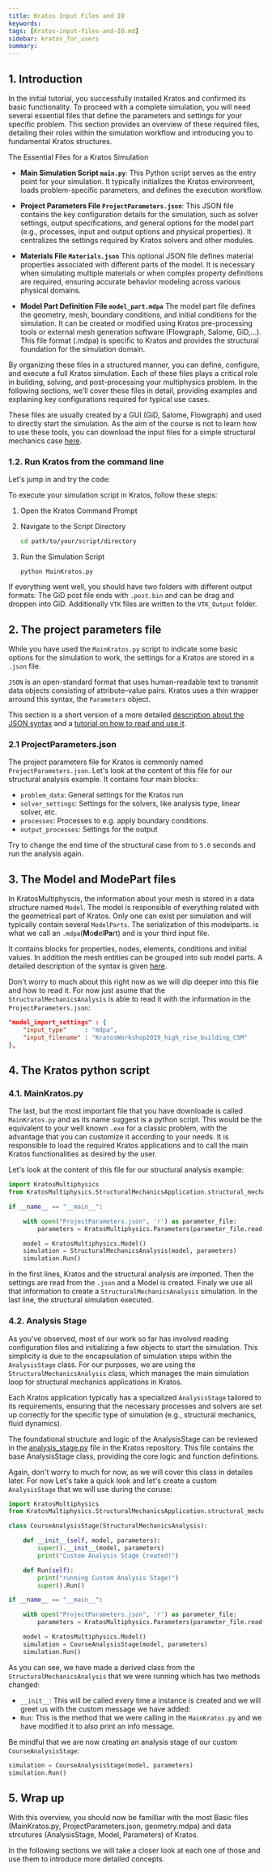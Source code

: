 ```yaml
---
title: Kratos Input Files and IO
keywords: 
tags: [Kratos-input-files-and-IO.md]
sidebar: kratos_for_users
summary: 
---
```


## 1. Introduction

In the initial tutorial, you successfully installed Kratos and confirmed its basic functionality. To proceed with a complete simulation, you will need several essential files that define the parameters and settings for your specific problem. This section provides an overview of these required files, detailing their roles within the simulation workflow and introducing you to fundamental Kratos structures.

The Essential Files for a Kratos Simulation

- **Main Simulation Script `main.py`**:
This Python script serves as the entry point for your simulation. It typically initializes the Kratos environment, loads problem-specific parameters, and defines the execution workflow.

- **Project Parameters File `ProjectParameters.json`**:
This JSON file contains the key configuration details for the simulation, such as solver settings, output specifications, and general options for the model part (e.g., processes, input and output options and physical properties). It centralizes the settings required by Kratos solvers and other modules.

- **Materials File `Materials.json`**
This optional JSON file defines material properties associated with different parts of the model. It is necessary when simulating multiple materials or when complex property definitions are required, ensuring accurate behavior modeling across various physical domains.

- **Model Part Definition File `model_part.mdpa`**
The model part file defines the geometry, mesh, boundary conditions, and initial conditions for the simulation. It can be created or modified using Kratos pre-processing tools or external mesh generation software (Flowgraph, Salome, GiD,...). This file format (.mdpa) is specific to Kratos and provides the structural foundation for the simulation domain.

By organizing these files in a structured manner, you can define, configure, and execute a full Kratos simulation. Each of these files plays a critical role in building, solving, and post-processing your multiphysics problem. In the following sections, we’ll cover these files in detail, providing examples and explaining key configurations required for typical use cases.

These files are usually created by a GUI (GiD, Salome, Flowgraph) and used to directly start the simulation. As the aim of the course is not to learn how to use these tools, you can download the input files for a simple structural mechanics case [here](https://github.com/KratosMultiphysics/Documentation/raw/refs/heads/master/Workshops_files/Kratos_Workshop_2019/Sources/2_Kratos_input_files_and_IO/2_Kratos_input_files_and_IO.zip).

### 1.2. Run Kratos from the command line
Let's jump in and try the code:

To execute your simulation script in Kratos, follow these steps:

1) Open the Kratos Command Prompt
2) Navigate to the Script Directory

    ```bash
    cd path/to/your/script/directory
    ```

3) Run the Simulation Script

    ```
    python MainKratos.py
    ```

If everything went well, you should have two folders with different output formats: The GiD post file ends with `.post.bin` and can be drag and droppen into GiD. Additionally `VTK` files are written to the `VTK_Output` folder. 

## 2. The project parameters file
While you have used the `MainKratos.py` script to indicate some basic options for the simulation to work, the settings for a Kratos are stored in a `.json` file. 

`JSON` is an open-standard format that uses human-readable text to transmit data objects consisting of attribute–value pairs. Kratos uses a thin wrapper arround this syntax, the `Parameters` object. 

This section is a short version of a more detailed [description about the JSON syntax](./Input_Output_and_Visualization/JSON_Configuration_File.md) and a [tutorial on how to read and use it](./Input_Output_and_Visualization/Project_Parameters.md).

### 2.1 ProjectParameters.json
The project parameters file for Kratos is commonly named `ProjectParameters.json`. Let's look at the content of this file for our structural analysis example. It contains four main blocks:

* `problem_data`: General settings for the Kratos run
* `solver_settings`: Settings for the solvers, like analysis type, linear solver, etc.
* `processes`: Processes to e.g. apply boundary conditions.  
* `output_processes`: Settings for the output

Try to change the end time of the structural case from to `5.0` seconds and run the analysis again.

## 3. The Model and ModePart files
In KratosMultiphyscis, the information about your mesh is stored in a data structure named `Model`. The model is responsible of everything related with the geometrical part of Kratos. Only one can exist per simulation and will typically contain several `ModelParts`. The serialization of this modelparts. is what we call an `.mdpa`(**M**o**d**el**Pa**rt) and is your third input file.

It contains blocks for properties, nodes, elements, conditions and initial values. In addition the mesh entities can be grouped into sub model parts. A detailed description of the syntax is given [here](./Input_Output_and_Visualization/Input_Data.md).

Don't worry to much about this right now as we will dip deeper into this file and how to read it. For now just asume that the `StructuralMechanicsAnalysis` is able to read it with the information in the `ProjectParameters.json`:

```json
"model_import_settings" : {
    "input_type"     : "mdpa",
    "input_filename" : "KratosWorkshop2019_high_rise_building_CSM"
},
```

## 4. The Kratos python script
### 4.1. MainKratos.py
The last, but the most important file that you have downloade is called `MainKratos.py` and as its name suggest is a python script. This would be the equivalent to your well known `.exe` for a classic problem, with the advantage that you can customize it according to your needs. It is responsible to load the required Kratos applications and to call the main Kratos functionalities as desired by the user. 

Let's look at the content of this file for our structural analysis example:

```python
import KratosMultiphysics
from KratosMultiphysics.StructuralMechanicsApplication.structural_mechanics_analysis import StructuralMechanicsAnalysis

if __name__ == "__main__":

    with open("ProjectParameters.json", 'r') as parameter_file:
        parameters = KratosMultiphysics.Parameters(parameter_file.read())

    model = KratosMultiphysics.Model()
    simulation = StructuralMechanicsAnalysis(model, parameters)
    simulation.Run()
```

In the first lines, Kratos and the structural analysis are imported. Then the settings are read from the `.json` and a Model is created. Finaly we use all that information to create a `StructuralMechanicsAnalysis` simulation. In the last line, the structural simulation executed. 

### 4.2. Analysis Stage
As you've observed, most of our work so far has involved reading configuration files and initializing a few objects to start the simulation. This simplicity is due to the encapsulation of simulation steps within the `AnalysisStage` class. For our purposes, we are using the `StructuralMechanicsAnalysis` class, which manages the main simulation loop for structural mechanics applications in Kratos.

Each Kratos application typically has a specialized `AnalysisStage` tailored to its requirements, ensuring that the necessary processes and solvers are set up correctly for the specific type of simulation (e.g., structural mechanics, fluid dynamics).

The foundational structure and logic of the AnalysisStage can be reviewed in the  [analysis_stage.py](https://github.com/KratosMultiphysics/Kratos/blob/master/kratos/python_scripts/analysis_stage.py) file in the Kratos repository. This file contains the base AnalysisStage class, providing the core logic and function definitions.

Again, don't worry to much for now, as we will cover this class in detailes later. For now Let's take a quick look and let's create a custom `AnalysisStage` that we will use during the coruse:

```python
import KratosMultiphysics
from KratosMultiphysics.StructuralMechanicsApplication.structural_mechanics_analysis import StructuralMechanicsAnalysis

class CourseAnalysisStage(StructuralMechanicsAnalysis):

    def __init__(self, model, parameters):
        super().__init__(model, parameters)
        print("Custom Analysis Stage Created!")

    def Run(self):
        print("running Custom Analysis Stage!")
        super().Run()

if __name__ == "__main__":

    with open("ProjectParameters.json", 'r') as parameter_file:
        parameters = KratosMultiphysics.Parameters(parameter_file.read())

    model = KratosMultiphysics.Model()
    simulation = CourseAnalysisStage(model, parameters)
    simulation.Run()
```

As you can see, we have made a derived class from the `StructuralMechanicsAnalysis` that we were running which has two methods changed:
- `__init__`: This will be called every time a instance is created and we will greet us with the custom message we have added:
- `Run`: This is the method that we were calling in the `MainKratos.py` and we have modified it to also print an info message.

Be mindful that we are now creating an analysis stage of our custom `CourseAnalysisStage`:

```python
simulation = CourseAnalysisStage(model, parameters)
simulation.Run()
```

## 5. Wrap up
With this overview, you should now be familliar with the most Basic files (MainKratos.py, ProjectParameters.json, geometry.mdpa) and data strcutures (AnalysisStage, Model, Parameters) of Kratos.

In the following sections we will take a closer look at each one of those and use them to introduce more detailed concepts.